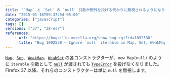 ```yaml
---
title: "`Map` と `Set` の `null` 引数が例外を投げる代わりに無視されるようになりました"
date: "2015-01-16T09:37:54-05:00"
categories: ["javascript"]
tags: []
versions: ["37", "38-esr"]
references:
    - url: "https://bugzilla.mozilla.org/show_bug.cgi?id=1092538"
      title: "Bug 1092538 – Ignore `null` iterable in Map, Set, WeakMap and WeakSet constructors"
---
```

[`Map`](https://developer.mozilla.org/docs/Web/JavaScript/Reference/Global_Objects/Map)、[`Set`](https://developer.mozilla.org/docs/Web/JavaScript/Reference/Global_Objects/Set)、[`WeakMap`](https://developer.mozilla.org/docs/Web/JavaScript/Reference/Global_Objects/WeakMap)、[`WeakSet`](https://developer.mozilla.org/docs/Web/JavaScript/Reference/Global_Objects/WeakSet) の各コンストラクターが、`new Map(null)` のように `iterable` 引数として [`null`](https://developer.mozilla.org/docs/Web/JavaScript/Reference/Global_Objects/null) が渡されても [`TypeError`](https://developer.mozilla.org/docs/Web/JavaScript/Reference/Global_Objects/TypeError) を投げなくなりました。Firefox 37 以降、それらのコンストラクターは単に `null` を無視します。
